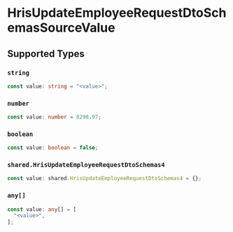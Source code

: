 # HrisUpdateEmployeeRequestDtoSchemasSourceValue


## Supported Types

### `string`

```typescript
const value: string = "<value>";
```

### `number`

```typescript
const value: number = 8298.97;
```

### `boolean`

```typescript
const value: boolean = false;
```

### `shared.HrisUpdateEmployeeRequestDtoSchemas4`

```typescript
const value: shared.HrisUpdateEmployeeRequestDtoSchemas4 = {};
```

### `any[]`

```typescript
const value: any[] = [
  "<value>",
];
```

